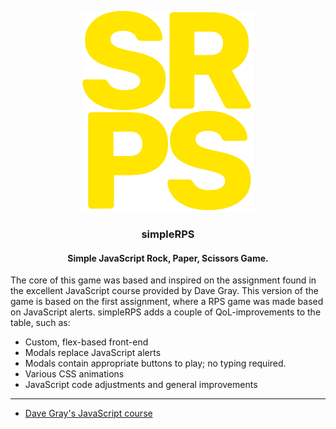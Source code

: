 <p align="center">
<img src="dist/git/srps-git-2.png" alt="srps logo">
</p>

<h3 align="center">simpleRPS</h3>
<h4 align="center">Simple JavaScript Rock, Paper, Scissors Game.</h4>

The core of this game was based and inspired on the assignment found in the excellent JavaScript course provided by Dave Gray. This version of the game is based on the first assignment, where a RPS game was made based on JavaScript alerts. simpleRPS adds a couple of QoL-improvements to the table, such as:

- Custom, flex-based front-end
- Modals replace JavaScript alerts
- Modals contain appropriate buttons to play; no typing required.
- Various CSS animations
- JavaScript code adjustments and general improvements

---

- [Dave Gray's JavaScript course](https://youtu.be/EfAl9bwzVZk?t=3877)

